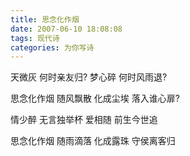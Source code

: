 ```yaml
---
title: 思念化作烟
date: 2007-06-10 18:08:08
tags: 现代诗
categories: 为你写诗
---
```

天微灰
何时亲友归?
梦心碎
何时风雨退?
<!-- more -->
思念化作烟
随风飘散
化成尘埃
落入谁心扉?

情少醉
无言独举杯
爱相随
前生今世追

思念化作烟
随雨滴落
化成露珠
守侯离客归
